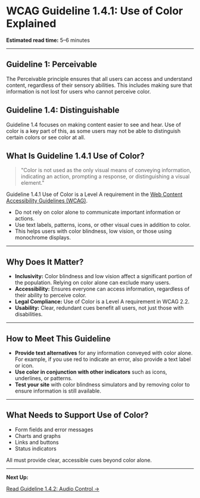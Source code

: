 <!--
title: WCAG Guideline 1.4.1: Use of Color Explained
series: Making the Web Accessible for All
description: A practical guide to WCAG Guideline 1.4.1 (Use of Color)—what it means, why it matters, and how to ensure information is not conveyed by color alone.
keywords: wcag 1.4.1, use of color, accessibility, color blindness, web standards, visual impairment
image: WCAG-Series-1.4.1.png
imageAlt: Blue text on yellow background saying, "Web Content Accessibiilty Guiedlines (WCAG) 1.4.1 Explained, Use of Color"
status: published
date: 2025-07-01
-->

# **WCAG Guideline 1.4.1: Use of Color Explained**

**Estimated read time:** 5–6 minutes

---

## **Guideline 1: Perceivable**

The Perceivable principle ensures that all users can access and understand content, regardless of their sensory abilities. This includes making sure that information is not lost for users who cannot perceive color.

## **Guideline 1.4: Distinguishable**

Guideline 1.4 focuses on making content easier to see and hear. Use of color is a key part of this, as some users may not be able to distinguish certain colors or see color at all.

## **What Is Guideline 1.4.1 Use of Color?**

> "Color is not used as the only visual means of conveying information, indicating an action, prompting a response, or distinguishing a visual element."

Guideline 1.4.1 Use of Color is a Level A requirement in the [Web Content Accessibility Guidelines (WCAG)](https://www.w3.org/WAI/WCAG22/quickref/#use-of-color).

- Do not rely on color alone to communicate important information or actions.
- Use text labels, patterns, icons, or other visual cues in addition to color.
- This helps users with color blindness, low vision, or those using monochrome displays.

---

## **Why Does It Matter?**

- **Inclusivity:** Color blindness and low vision affect a significant portion of the population. Relying on color alone can exclude many users.
- **Accessibility:** Ensures everyone can access information, regardless of their ability to perceive color.
- **Legal Compliance:** Use of Color is a Level A requirement in WCAG 2.2.
- **Usability:** Clear, redundant cues benefit all users, not just those with disabilities.

---

## **How to Meet This Guideline**

- **Provide text alternatives** for any information conveyed with color alone. For example, if you use red to indicate an error, also provide a text label or icon.
- **Use color in conjunction with other indicators** such as icons, underlines, or patterns.
- **Test your site** with color blindness simulators and by removing color to ensure information is still available.

---

## **What Needs to Support Use of Color?**

- Form fields and error messages
- Charts and graphs
- Links and buttons
- Status indicators

All must provide clear, accessible cues beyond color alone.

---

**Next Up:**

[Read Guideline 1.4.2: Audio Control →](WCAG-Guideline-1-4-2-Audio-Control-Explained)
